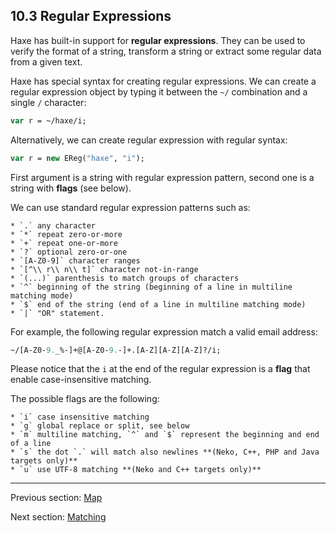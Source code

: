 ## 10.3 Regular Expressions

Haxe has built-in support for **regular expressions**. They can be used to verify the format of a string, transform a string or extract some regular data from a given text.

Haxe has special syntax for creating regular expressions. We can create a regular expression object by typing it between the `~/` combination and a single `/` character:

```haxe
var r = ~/haxe/i;
```

Alternatively, we can create regular expression with regular syntax:

```haxe
var r = new EReg("haxe", "i");
```

First argument is a string with regular expression pattern, second one is a string with **flags** (see below).

We can use standard regular expression patterns such as:


    * `.` any character
    * `*` repeat zero-or-more
    * `+` repeat one-or-more
    * `?` optional zero-or-one
    * `[A-Z0-9]` character ranges
    * `[^\\ r\\ n\\ t]` character not-in-range
    * `(...)` parenthesis to match groups of characters
    * `^` beginning of the string (beginning of a line in multiline matching mode)
    * `$` end of the string (end of a line in multiline matching mode)
    * `|` "OR" statement.



For example, the following regular expression match a valid email address:
```haxe
~/[A-Z0-9._%-]+@[A-Z0-9.-]+.[A-Z][A-Z][A-Z]?/i;
```

Please notice that the `i` at the end of the regular expression is a **flag** that enable case-insensitive matching.

The possible flags are the following:


    * `i` case insensitive matching
    * `g` global replace or split, see below
    * `m` multiline matching, `^` and `$` represent the beginning and end of a line
    * `s` the dot `.` will match also newlines **(Neko, C++, PHP and Java targets only)**
    * `u` use UTF-8 matching **(Neko and C++ targets only)**

---

Previous section: [Map](std-Map.md)

Next section: [Matching](std-regex-match.md)